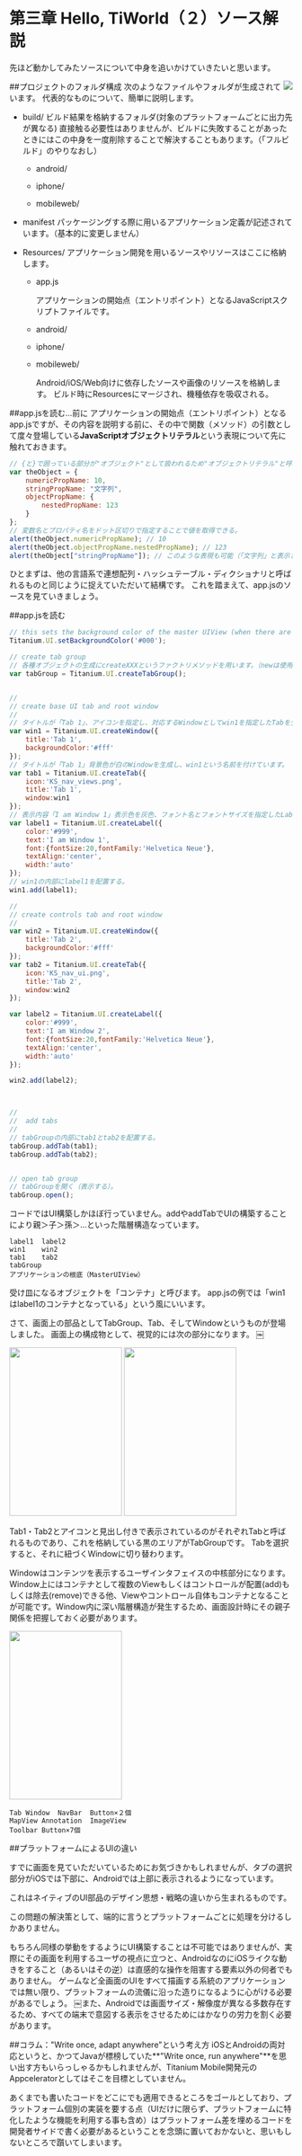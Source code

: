 第三章 Hello, TiWorld（２）ソース解説
========================================================
先ほど動かしてみたソースについて中身を追いかけていきたいと思います。

##プロジェクトのフォルダ構成
<img src="https://github.com/donayama/TiNote/raw/master/FirstStepGuide/images/ProjectFolderLayout.png" align="right" />
次のようなファイルやフォルダが生成されています。
代表的なものについて、簡単に説明します。

- build/ 
    ビルド結果を格納するフォルダ(対象のプラットフォームごとに出力先が異なる)
    直接触る必要性はありませんが、ビルドに失敗することがあったときにはこの中身を一度削除することで解決することもあります。（「フルビルド」のやりなおし）

	-  android/

	-  iphone/

	-  mobileweb/

- manifest
    パッケージングする際に用いるアプリケーション定義が記述されています。（基本的に変更しません）

- Resources/
    アプリケーション開発を用いるソースやリソースはここに格納します。

	- app.js

		アプリケーションの開始点（エントリポイント）となるJavaScriptスクリプトファイルです。

	- android/
	- iphone/
	- mobileweb/

		Android/iOS/Web向けに依存したソースや画像のリソースを格納します。
		ビルド時にResourcesにマージされ、機種依存を吸収される。

##app.jsを読む…前に
アプリケーションの開始点（エントリポイント）となるapp.jsですが、その内容を説明する前に、その中で関数（メソッド）の引数として度々登場している**JavaScriptオブジェクトリテラル**という表現について先に触れておきます。

```JavaScript
// {と}で囲っている部分が"オブジェクト"として扱われるため"オブジェクトリテラル"と呼ぶ
var theObject = {
	numericPropName: 10,
	stringPropName: "文字列",
	objectPropName: {
		nestedPropName: 123
	}
};
// 変数名とプロパティ名をドット区切りで指定することで値を取得できる。
alert(theObject.numericPropName); // 10
alert(theObject.objectPropName.nestedPropName);	// 123
alert(theObject["stringPropName"]);	// このような表現も可能（「文字列」と表示される）
```
ひとまずは、他の言語系で連想配列・ハッシュテーブル・ディクショナリと呼ばれるものと同じように捉えていただいて結構です。 
これを踏まえて、app.jsのソースを見ていきましょう。

##app.jsを読む

```JavaScript
// this sets the background color of the master UIView (when there are no windows/tab groups on it)
Titanium.UI.setBackgroundColor('#000');

// create tab group
// 各種オブジェクトの生成にcreateXXXというファクトリメソッドを用います。（newは使用しない）
var tabGroup = Titanium.UI.createTabGroup();


//
// create base UI tab and root window
//
// タイトルが「Tab 1」、アイコンを指定し、対応するWindowとしてwin1を指定したTabを生成し、tab1と命名。
var win1 = Titanium.UI.createWindow({  
    title:'Tab 1',
    backgroundColor:'#fff'
});
// タイトルが「Tab 1」背景色が白のWindowを生成し、win1という名前を付けています。
var tab1 = Titanium.UI.createTab({  
    icon:'KS_nav_views.png',
    title:'Tab 1',
    window:win1
});
// 表示内容「I am Window 1」表示色を灰色、フォント名とフォントサイズを指定したLabelを生成し、label1と命名。
var label1 = Titanium.UI.createLabel({
	color:'#999',
	text:'I am Window 1',
	font:{fontSize:20,fontFamily:'Helvetica Neue'},
	textAlign:'center',
	width:'auto'
});
// win1の内部にlabel1を配置する。
win1.add(label1);

//
// create controls tab and root window
//
var win2 = Titanium.UI.createWindow({  
    title:'Tab 2',
    backgroundColor:'#fff'
});
var tab2 = Titanium.UI.createTab({  
    icon:'KS_nav_ui.png',
    title:'Tab 2',
    window:win2
});

var label2 = Titanium.UI.createLabel({
	color:'#999',
	text:'I am Window 2',
	font:{fontSize:20,fontFamily:'Helvetica Neue'},
	textAlign:'center',
	width:'auto'
});

win2.add(label2);



//
//  add tabs
//
// tabGroupの内部にtab1とtab2を配置する。
tabGroup.addTab(tab1);  
tabGroup.addTab(tab2);  


// open tab group
// tabGroupを開く（表示する）。
tabGroup.open();
```

コードではUI構築しかほぼ行っていません。addやaddTabでUIの構築することにより親＞子＞孫＞…といった階層構造なっています。

	label1	label2
	win1	win2
	tab1	tab2
	tabGroup
	アプリケーションの根底（MasterUIView）

受け皿になるオブジェクトを「コンテナ」と呼びます。
app.jsの例では「win1はlabel1のコンテナとなっている」という風にいいます。

さて、画面上の部品としてTabGroup、Tab、そしてWindowというものが登場しました。
画面上の構成物として、視覚的には次の部分になります。
￼

<img src="https://github.com/donayama/TiNote/raw/master/FirstStepGuide/images/WindowTab1.png" height="300" width="200" /> <img src="https://github.com/donayama/TiNote/raw/master/FirstStepGuide/images/WindowTab2.png" height="300" width="200" />


Tab1・Tab2とアイコンと見出し付きで表示されているのがそれぞれTabと呼ばれるものであり、これを格納している黒のエリアがTabGroupです。
Tabを選択すると、それに紐づくWindowに切り替わります。

Windowはコンテンツを表示するユーザインタフェイスの中核部分になります。
Window上にはコンテナとして複数のViewもしくはコントロールが配置(add)もしくは除去(remove)できる他、Viewやコントロール自体もコンテナとなることが可能です。Window内に深い階層構造が発生するため、画面設計時にその親子関係を把握しておく必要があります。

<img src="https://github.com/donayama/TiNote/raw/master/FirstStepGuide/images/WindowTab3.png" height="300" width="200" />

	Tab	Window	NavBar	Button×２個	
	MapView	Annotation	ImageView
	Toolbar	Button×7個

##プラットフォームによるUIの違い

すでに画面を見ていただいているためにお気づきかもしれませんが、タブの選択部分がiOSでは下部に、Androidでは上部に表示されるようになっています。

これはネイティブのUI部品のデザイン思想・戦略の違いから生まれるものです。

この問題の解決策として、端的に言うとプラットフォームごとに処理を分けるしかありません。

もちろん同様の挙動をするようにUI構築することは不可能ではありませんが、実際にその画面を利用するユーザの視点に立つと、AndroidなのにiOSライクな動きをすること（あるいはその逆）は直感的な操作を阻害する要素以外の何者でもありません。
ゲームなど全画面のUIをすべて描画する系統のアプリケーションでは無い限り、プラットフォームの流儀に沿った造りになるように心がける必要があるでしょう。
￼また、Androidでは画面サイズ・解像度が異なる多数存在するため、すべての端末で意図する表示をさせるためにはかなりの労力を割く必要があります。

##コラム："Write once, adapt anywhere"という考え方
iOSとAndroidの両対応というと、かつてJavaが標榜していた**"Write once, run anywhere"**を思い出す方もいらっしゃるかもしれませんが、Titanium Mobile開発元のAppceleratorとしてはそこを目標としていません。

あくまでも書いたコードをどこにでも適用できるところをゴールとしており、プラットフォーム個別の実装を要する点（UIだけに限らず、プラットフォームに特化したような機能を利用する事も含め）はプラットフォーム差を埋めるコードを開発者サイドで書く必要があるということを念頭に置いておかないと、思いもしないところで躓いてしまいます。
